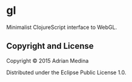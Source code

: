 # gl

Minimalist ClojureScript interface to WebGL.

## Copyright and License

Copyright © 2015 Adrian Medina

Distributed under the Eclipse Public License 1.0.
